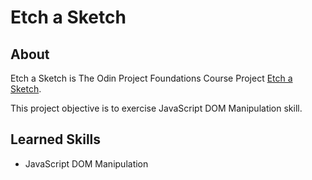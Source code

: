 # Etch a Sketch

## About

Etch a Sketch is The Odin Project Foundations Course Project [Etch a Sketch](https://www.theodinproject.com/lessons/foundations-etch-a-sketch).

This project objective is to exercise JavaScript DOM Manipulation skill.

## Learned Skills

- JavaScript DOM Manipulation
